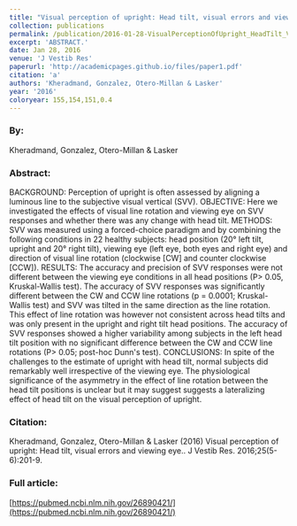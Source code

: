 ```yaml
---
title: "Visual perception of upright: Head tilt, visual errors and viewing eye."
collection: publications
permalink: /publication/2016-01-28-VisualPerceptionOfUpright_HeadTilt_VisualErrorsAndViewingEye_
excerpt: 'ABSTRACT.'
date: Jan 28, 2016
venue: 'J Vestib Res'
paperurl: 'http://academicpages.github.io/files/paper1.pdf'
citation: 'a'
authors: 'Kheradmand, Gonzalez, Otero-Millan & Lasker'
year: '2016'
coloryear: 155,154,151,0.4
---
```


### By: 
Kheradmand, Gonzalez, Otero-Millan & Lasker

### Abstract: 
BACKGROUND: Perception of upright is often assessed by aligning a luminous line to the subjective visual vertical (SVV).
OBJECTIVE: Here we investigated the effects of visual line rotation and viewing eye on SVV responses and whether there was any change with head tilt.
METHODS: SVV was measured using a forced-choice paradigm and by combining the following conditions in 22 healthy subjects: head position (20° left tilt, upright and 20° right tilt), viewing eye (left eye, both eyes and right eye) and direction of visual line rotation (clockwise [CW] and counter clockwise [CCW]).
RESULTS: The accuracy and precision of SVV responses were not different between the viewing eye conditions in all head positions (P> 0.05, Kruskal-Wallis test). The accuracy of SVV responses was significantly different between the CW and CCW line rotations (p = 0.0001; Kruskal-Wallis test) and SVV was tilted in the same direction as the line rotation. This effect of line rotation was however not consistent across head tilts and was only present in the upright and right tilt head positions. The accuracy of SVV responses showed a higher variability among subjects in the left head tilt position with no significant difference between the CW and CCW line rotations (P> 0.05; post-hoc Dunn's test).
CONCLUSIONS: In spite of the challenges to the estimate of upright with head tilt, normal subjects did remarkably well irrespective of the viewing eye. The physiological significance of the asymmetry in the effect of line rotation between the head tilt positions is unclear but it may suggest suggests a lateralizing effect of head tilt on the visual perception of upright.

### Citation: 
Kheradmand, Gonzalez, Otero-Millan & Lasker (2016) Visual perception of upright: Head tilt, visual errors and viewing eye.. J Vestib Res. 2016;25(5-6):201-9. 

### Full article: 
[https://pubmed.ncbi.nlm.nih.gov/26890421/](https://pubmed.ncbi.nlm.nih.gov/26890421/)

